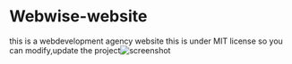 # Webwise-website
this is a webdevelopment agency website
this is under MIT license so you can modify,update the  project![screenshot](https://user-images.githubusercontent.com/98444143/154275139-b4a74650-5ea3-494b-ba0f-562c98ff2a5a.png)

